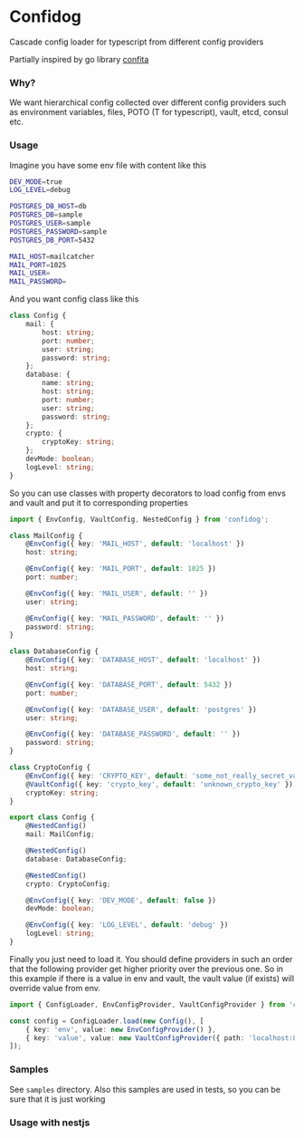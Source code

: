 # Confidog

Cascade config loader for typescript from different config providers

Partially inspired by go library [confita](https://github.com/heetch/confita)

### Why?

We want hierarchical config collected over different config providers
such as environment variables, files, POTO (T for typescript), vault, etcd, consul etc.

### Usage

Imagine you have some env file with content like this

```bash
DEV_MODE=true
LOG_LEVEL=debug

POSTGRES_DB_HOST=db
POSTGRES_DB=sample
POSTGRES_USER=sample
POSTGRES_PASSWORD=sample
POSTGRES_DB_PORT=5432

MAIL_HOST=mailcatcher
MAIL_PORT=1025
MAIL_USER=
MAIL_PASSWORD=
```

And you want config class like this

```typescript
class Config {
    mail: {
        host: string;
        port: number;
        user: string;
        password: string;
    };
    database: {
        name: string;
        host: string;
        port: number;
        user: string;
        password: string;
    };
    crypto: {
        cryptoKey: string;
    };
    devMode: boolean;
    logLevel: string;
}
```

So you can use classes with property decorators to load config from envs
and vault and put it to corresponding properties

```typescript
import { EnvConfig, VaultConfig, NestedConfig } from 'confidog';

class MailConfig {
    @EnvConfig({ key: 'MAIL_HOST', default: 'localhost' })
    host: string;

    @EnvConfig({ key: 'MAIL_PORT', default: 1025 })
    port: number;

    @EnvConfig({ key: 'MAIL_USER', default: '' })
    user: string;

    @EnvConfig({ key: 'MAIL_PASSWORD', default: '' })
    password: string;
}

class DatabaseConfig {
    @EnvConfig({ key: 'DATABASE_HOST', default: 'localhost' })
    host: string;

    @EnvConfig({ key: 'DATABASE_PORT', default: 5432 })
    port: number;

    @EnvConfig({ key: 'DATABASE_USER', default: 'postgres' })
    user: string;

    @EnvConfig({ key: 'DATABASE_PASSWORD', default: '' })
    password: string;
}

class CryptoConfig {
    @EnvConfig({ key: 'CRYPTO_KEY', default: 'some_not_really_secret_value_for_development' })
    @VaultConfig({ key: 'crypto_key', default: 'unknown_crypto_key' })
    cryptoKey: string;
}

export class Config {
    @NestedConfig()
    mail: MailConfig;

    @NestedConfig()
    database: DatabaseConfig;

    @NestedConfig()
    crypto: CryptoConfig;

    @EnvConfig({ key: 'DEV_MODE', default: false })
    devMode: boolean;

    @EnvConfig({ key: 'LOG_LEVEL', default: 'debug' })
    logLevel: string;
}
```

Finally you just need to load it.
You should define providers in such an order that the following provider get higher priority over the previous one.
So in this example if there is a value in env and vault, the vault value (if exists) will override value from env.

```typescript
import { ConfigLoader, EnvConfigProvider, VaultConfigProvider } from 'confidog';

const config = ConfigLoader.load(new Config(), [
    { key: 'env', value: new EnvConfigProvider() },
    { key: 'value', value: new VaultConfigProvider({ path: 'localhost:8200/kv/my', secret: 'some_vault_secret' }) },
]);
```

### Samples

See `samples` directory. Also this samples are used in tests, so you can be sure that it is just working

### Usage with nestjs

